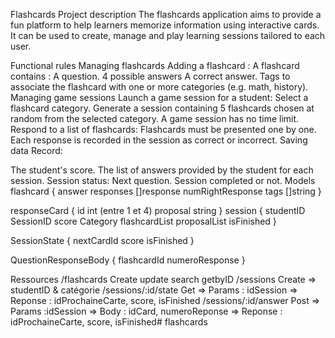 Flashcards
Project description
The flashcards application aims to provide a fun platform to help learners memorize information using interactive cards. It can be used to create, manage and play learning sessions tailored to each user.

Functional rules
Managing flashcards
Adding a flashcard :
A flashcard contains :
A question.
4 possible answers
A correct answer.
Tags to associate the flashcard with one or more categories (e.g. math, history).
Managing game sessions
Launch a game session for a student:
Select a flashcard category.
Generate a session containing 5 flashcards chosen at random from the selected category.
A game session has no time limit.
Respond to a list of flashcards:
Flashcards must be presented one by one.
Each response is recorded in the session as correct or incorrect.
Saving data
Record:

The student's score.
The list of answers provided by the student for each session.
Session status:
Next question.
Session completed or not.
Models
flashcard {
  answer
  responses []response
  numRightResponse
  tags []string
}

responseCard {
  id int (entre 1 et 4)
  proposal string
}
session {
  studentID
  SessionID
  score
  Category
  flashcardList
  proposalList 
  isFinished
}

SessionState {
  nextCardId
  score
  isFinished
}

QuestionResponseBody {
  flashcardId
  numeroResponse
}

Ressources
/flashcards
Create
update
search
getbyID
/sessions
Create => studentID & catégorie 
/sessions/:id/state
Get
  => Params : idSession
  => Reponse : idProchaineCarte, score, isFinished
/sessions/:id/answer
Post 
  => Params :idSession
  => Body : idCard, numeroReponse
  => Reponse : idProchaineCarte, score, isFinished# flashcards
